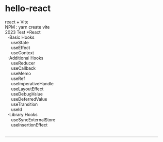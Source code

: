 # hello-react <br>
react + Vite <br>
NPM : yarn create vite <br>
2023 Test
*React   <br>&nbsp;
    -Basic Hooks   <br>&nbsp;&nbsp;&nbsp;&nbsp;
        useState   <br>&nbsp;&nbsp;&nbsp;&nbsp;
        useEffect   <br>&nbsp;&nbsp;&nbsp;&nbsp;
        useContext   <br>&nbsp;
    -Additional Hooks   <br>&nbsp;&nbsp;&nbsp;&nbsp;
        useReducer   <br>&nbsp;&nbsp;&nbsp;&nbsp;
        useCallback   <br>&nbsp;&nbsp;&nbsp;&nbsp;
        useMemo   <br>&nbsp;&nbsp;&nbsp;&nbsp;
        useRef   <br>&nbsp;&nbsp;&nbsp;&nbsp;
        useImperativeHandle   <br>&nbsp;&nbsp;&nbsp;&nbsp;
        useLayoutEffect   <br>&nbsp;&nbsp;&nbsp;&nbsp;
        useDebugValue   <br>&nbsp;&nbsp;&nbsp;&nbsp;
        useDeferredValue   <br>&nbsp;&nbsp;&nbsp;&nbsp;
        useTransition   <br>&nbsp;&nbsp;&nbsp;&nbsp;
        useId   <br>&nbsp;
    -Library Hooks   <br>&nbsp;&nbsp;&nbsp;&nbsp;
        useSyncExternalStore   <br>&nbsp;&nbsp;&nbsp;&nbsp;
        useInsertionEffect   <br>&nbsp;&nbsp;&nbsp;&nbsp;



-----------------------------------------
